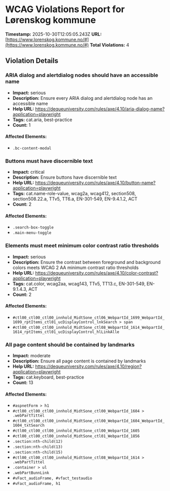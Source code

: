 # WCAG Violations Report for Lørenskog kommune

**Timestamp:** 2025-10-30T12:05:05.243Z
**URL:** [https://www.lorenskog.kommune.no/#](https://www.lorenskog.kommune.no/#)
**Total Violations:** 4

## Violation Details

### ARIA dialog and alertdialog nodes should have an accessible name

- **Impact:** serious
- **Description:** Ensure every ARIA dialog and alertdialog node has an accessible name
- **Help URL:** https://dequeuniversity.com/rules/axe/4.10/aria-dialog-name?application=playwright
- **Tags:** cat.aria, best-practice
- **Count:** 1

#### Affected Elements:

- `.bc-content-modal`

### Buttons must have discernible text

- **Impact:** critical
- **Description:** Ensure buttons have discernible text
- **Help URL:** https://dequeuniversity.com/rules/axe/4.10/button-name?application=playwright
- **Tags:** cat.name-role-value, wcag2a, wcag412, section508, section508.22.a, TTv5, TT6.a, EN-301-549, EN-9.4.1.2, ACT
- **Count:** 2

#### Affected Elements:

- `.search-box-toggle`
- `.main-menu-toggle`

### Elements must meet minimum color contrast ratio thresholds

- **Impact:** serious
- **Description:** Ensure the contrast between foreground and background colors meets WCAG 2 AA minimum contrast ratio thresholds
- **Help URL:** https://dequeuniversity.com/rules/axe/4.10/color-contrast?application=playwright
- **Tags:** cat.color, wcag2aa, wcag143, TTv5, TT13.c, EN-301-549, EN-9.1.4.3, ACT
- **Count:** 2

#### Affected Elements:

- `#ctl00_ctl00_ctl00_innhold_MidtSone_ctl06_WebpartId_1699_WebpartId_1699_rptItems_ctl01_ucDisplayControl_lnkSearch > span`
- `#ctl00_ctl00_ctl00_innhold_MidtSone_ctl08_WebpartId_1614_WebpartId_1614_rptItems_ctl01_ucDisplayControl_hlLinkAlle`

### All page content should be contained by landmarks

- **Impact:** moderate
- **Description:** Ensure all page content is contained by landmarks
- **Help URL:** https://dequeuniversity.com/rules/axe/4.10/region?application=playwright
- **Tags:** cat.keyboard, best-practice
- **Count:** 13

#### Affected Elements:

- `#aspnetForm > h1`
- `#ctl00_ctl00_ctl00_innhold_MidtSone_ctl00_WebpartId_1604 > .webPartTittel`
- `#ctl00_ctl00_ctl00_innhold_MidtSone_ctl00_WebpartId_1604_WebpartId_1604_txtSearch`
- `#ctl00_ctl00_ctl00_innhold_MidtSone_ctl00_WebpartId_1605`
- `#ctl00_ctl00_ctl00_innhold_MidtSone_ctl01_WebpartId_1856`
- `.section:nth-child(12)`
- `.section:nth-child(13)`
- `.section:nth-child(15)`
- `#ctl00_ctl00_ctl00_innhold_MidtSone_ctl08_WebpartId_1614 > .webPartTittel`
- `.container > ul`
- `.webPartBunnLink`
- `#vFact_audioFrame, #vfact_testaudio`
- `#vFact_audioFrame, h1`
